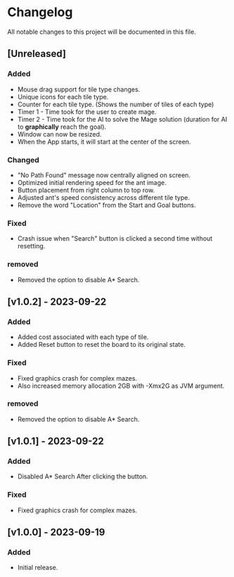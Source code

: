 # Changelog

All notable changes to this project will be documented in this file.

## [Unreleased]

### Added

- Mouse drag support for tile type changes.
- Unique icons for each tile type.
- Counter for each tile type. (Shows the number of tiles of each type)
- Timer 1 - Time took for the user to create mage.
- Timer 2 - Time took for the AI to solve the Mage solution (duration for AI to **graphically** reach the goal).
- Window can now be resized.
- When the App starts, it will start at the center of the screen.

### Changed

- "No Path Found" message now centrally aligned on screen.
- Optimized initial rendering speed for the ant image.
- Button placement from right column to top row.
- Adjusted ant's speed consistency across different tile type.
- Remove the word "Location" from the Start and Goal buttons.

### Fixed

- Crash issue when "Search" button is clicked a second time without resetting.

### removed

- Removed the option to disable A* Search.

## [v1.0.2] - 2023-09-22

### Added

- Added cost associated with each type of tile.
- Added Reset button to reset the board to its original state.

### Fixed

- Fixed graphics crash for complex mazes.
- Also increased memory allocation 2GB with -Xmx2G as JVM argument.

### removed

- Removed the option to disable A* Search.

## [v1.0.1] - 2023-09-22

### Added

- Disabled A* Search After clicking the button.

### Fixed

- Fixed graphics crash for complex mazes.

## [v1.0.0] - 2023-09-19

### Added

- Initial release.
